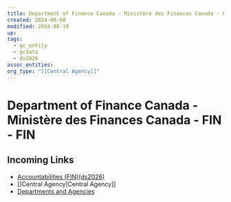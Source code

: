```yaml
---
title: Department of Finance Canada - Ministère des Finances Canada - FIN - FIN
created: 2024-08-08
modified: 2024-08-19
up: 
tags:
  - gc_entity
  - gcdata
  - ds2026
assoc_entities: 
org_type: "[[Central Agency]]"
---
```

# Department of Finance Canada - Ministère des Finances Canada - FIN - FIN

## Incoming Links
- [Accountabilities (FIN)(ds2026)](./docs/Accountabilities%20(FIN)(ds2026).md)
- [[Central Agency|Central Agency]]
- [Departments and Agencies](Departments%20and%20Agencies.md)

